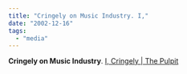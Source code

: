 ```yaml
---
title: "Cringely on Music Industry. I,"
date: "2002-12-16"
tags: 
  - "media"
---
```


**Cringely on Music Industry**. [I, Cringely | The Pulpit](http://www.pbs.org/cringely/pulpit/pulpit20021212.html)
